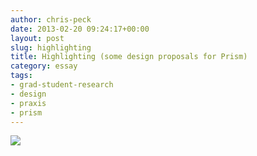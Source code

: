 ```yaml
---
author: chris-peck
date: 2013-02-20 09:24:17+00:00
layout: post
slug: highlighting
title: Highlighting (some design proposals for Prism)
category: essay
tags:
- grad-student-research
- design
- praxis
- prism
---
```


[![](http://static.scholarslab.org/wp-content/uploads/2013/02/hilight_tool_sketches.gif)](http://static.scholarslab.org/wp-content/uploads/2013/02/hilight_tool_sketches.gif)
